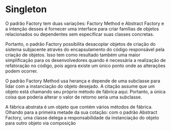 ﻿
# Singleton

O padrão Factory tem duas variações: Factory Method e Abstract Factory e a intenção desses é fornecer uma interface para criar famílias de objetos relacionados ou dependentes sem especificar suas classes concretas.

Portanto, o padrão Factory possibilita desacoplar objetos de criação do sistema subjacente através do encapsulamento do código responsável pela criação de objetos. Isso tem como resultado também uma maior simplificação para os desenvolvedores quando é necessária a realização de refatoração no código, pois agora existe um único ponto onde as alterações podem ocorrer.


O padrão Factory Method usa herança e depende de uma subclasse para lidar com a instanciação do objeto desejado. A citação assume que um objeto está chamando seu próprio método de fábrica aqui. Portanto, a única coisa que poderia alterar o valor de retorno seria uma subclasse.

A fábrica abstrata é um objeto que contém vários métodos de fábrica. Olhando para a primeira metade da sua cotação:
com o padrão Abstract Factory, uma classe delega a responsabilidade da instanciação do objeto para outro objeto via composição